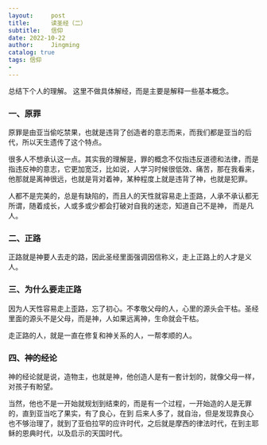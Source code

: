 ```yaml
---
layout:     post
title:      读圣经（二）
subtitle:   信仰
date: 2022-10-22
author:     Jingming
catalog: true
tags: 信仰
-
---
```


总结下个人的理解。 这里不做具体解经，而是主要是解释一些基本概念。

### 一、原罪
原罪是由亚当偷吃禁果，也就是违背了创造者的意志而来，而我们都是亚当的后代，所以天生遗传了这个特点。

很多人不想承认这一点。其实我的理解是，罪的概念不仅指违反道德和法律，而是指违反神的意志，它更加宽泛，比如说，人学习时候很低效、痛苦，那在我看来，
他那就是离神很远，也就是背对着神，某种程度上就是违背了神，也就是犯罪。

人都不是完美的，总是有缺陷的，而且人的天性就容易走上歪路，人承不承认都无所谓，随着成长，人或多或少都会打破对自我的迷恋，知道自己不是神，
而是凡人。

### 二、正路
正路就是神要人去走的路，因此圣经里面强调因信称义，走上正路上的人才是义人。

### 三、为什么要走正路

因为人天性容易走上歪路，忘了初心。不孝敬父母的人，心里的源头会干枯。圣经里面的源头不是父母，而是神，人如果远离神，生命就会干枯。

走正路的人，就是一直在修复和神关系的人，一帮孝顺的人。

### 四、神的经论

神的经论就是说，造物主，也就是神，他创造人是有一套计划的，就像父母一样，对孩子有盼望。

当然，他也不是一开始就规划到结束的，而是有一个过程，一开始造的人是无罪的，直到亚当吃了果实，有了良心，在到
后来人多了，就自治，但是发现靠良心也不够治理了，就到了亚伯拉罕的应许时代，之后就是摩西的律法时代，在到主耶稣的恩典时代，以及启示的天国时代。

